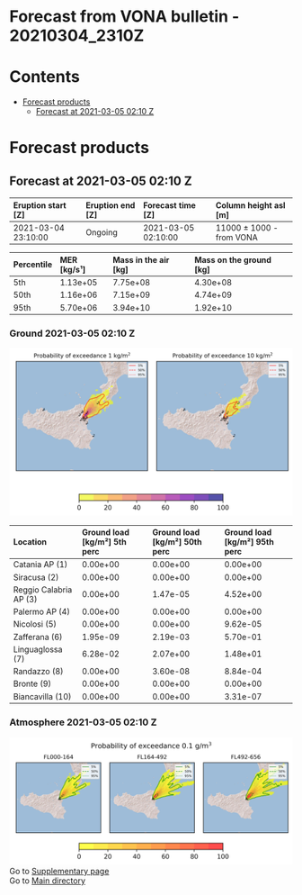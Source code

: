 
Forecast from VONA bulletin - 20210304_2310Z
============================================

Contents
========

* [Forecast products](#forecast-products)
	* [Forecast at 2021-03-05 02:10 Z](#forecast-at-2021-03-05-0210-z)

# Forecast products

## Forecast at 2021-03-05 02:10 Z
  

|Eruption start [Z]|Eruption end [Z]|Forecast time [Z]|Column height asl [m]|
| :--- | :--- | :--- | :--- |
|2021-03-04 23:10:00|Ongoing|2021-03-05 02:10:00|11000 ± 1000 - from VONA|
  
  

|Percentile|MER [kg/s¹]|Mass in the air [kg]|Mass on the ground [kg]|
| :--- | :--- | :--- | :--- |
|5th|1.13e+05|7.75e+08|4.30e+08|
|50th|1.16e+06|7.15e+09|4.74e+09|
|95th|5.70e+06|3.94e+10|1.92e+10|
  

### Ground 2021-03-05 02:10 Z
  
![](./figures/probability_grd_2021_03_05_0210_scenario_1.png)  
  
  
  
  
  
  
  
  
  

|Location|Ground load [kg/m²] 5th perc|Ground load [kg/m²] 50th perc|Ground load [kg/m²] 95th perc|
| :--- | :--- | :--- | :--- |
|Catania AP (1)|0.00e+00|0.00e+00|0.00e+00|
|Siracusa (2)|0.00e+00|0.00e+00|0.00e+00|
|Reggio Calabria AP (3)|0.00e+00|1.47e-05|4.52e+00|
|Palermo AP (4)|0.00e+00|0.00e+00|0.00e+00|
|Nicolosi (5)|0.00e+00|0.00e+00|9.62e-05|
|Zafferana (6)|1.95e-09|2.19e-03|5.70e-01|
|Linguaglossa (7)|6.28e-02|2.07e+00|1.48e+01|
|Randazzo (8)|0.00e+00|3.60e-08|8.84e-04|
|Bronte (9)|0.00e+00|0.00e+00|0.00e+00|
|Biancavilla (10)|0.00e+00|0.00e+00|3.31e-07|
  

### Atmosphere 2021-03-05 02:10 Z
  
![](./figures/probability_air_2021_03_05_0210_scenario_1_conclev_1.png)  
Go to [Supplementary page](Supplementary_page.md)  
Go to [Main directory](https://github.com/federicapardini/Real_time_ash_forecast)